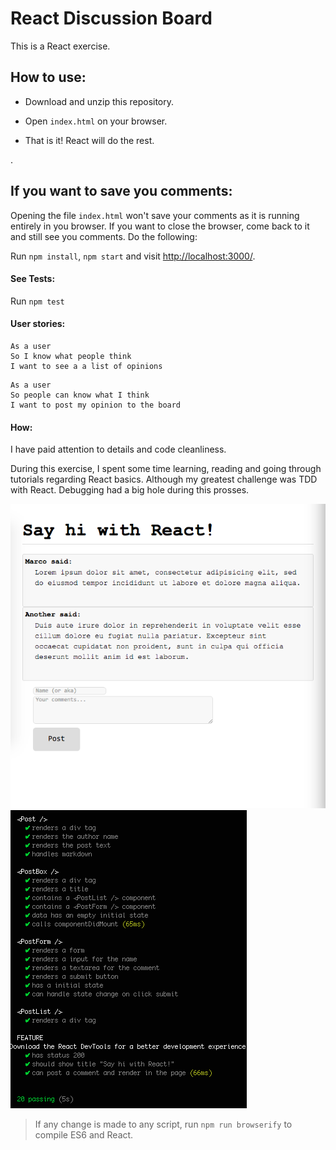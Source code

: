 # React Discussion Board
This is a React exercise.

## How to use:
- Download and unzip this repository.

- Open `index.html` on your browser.

- That is it! React will do the rest.

.

## If you want to save you comments:
Opening the file `index.html` won't save your comments as it is running entirely in you browser. If you want to close the browser, come back to it and still see you comments. Do the following:

Run `npm install`, `npm start` and visit <http://localhost:3000/>.

#### See Tests:
Run `npm test`

#### User stories:

```
As a user
So I know what people think
I want to see a a list of opinions
```
```
As a user
So people can know what I think
I want to post my opinion to the board
```

#### How:
I have paid attention to details and code cleanliness.

During this exercise, I spent some time learning, reading and going through tutorials regarding React basics. Although my greatest challenge was TDD with React. Debugging had a big hole during this prosses.

![alt text](./doc/screen.png)
![alt text](./doc/test.png)

> If any change is made to any script, run `npm run browserify` to compile ES6 and React.
